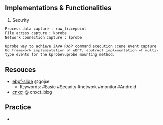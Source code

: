 
## Implementations & Functionalities
1. Security
```
Process data capture : raw_tracepoint
File access capture : kprobe
Network connection capture : kprobe

Uprobe way to achieve JAVA RASP command execution scene event capture
Go framework implementation of eBPF, abstract implementation of multi-type events for the kprobe\uprobe mounting method.
```


## Resouces
- [ebpf-slide](https://github.com/gojue/ebpf-slide) @gojue
  - Keywords: #Basic #Security #network #monitor #Android
- [cnxct](https://www.cnxct.com/) @ cnxct_blog
## Practice
- 
